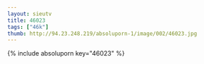 ```yaml
--- 
layout: sieutv
title: 46023
tags: ["46k"]
thumb: http://94.23.248.219/absoluporn-1/image/002/46023.jpg
---
```

{% include absoluporn key="46023" %} 
